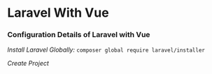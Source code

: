 # Laravel With Vue
### Configuration Details of Laravel with Vue

*Install Laravel Globally:*
```composer global require laravel/installer```

*Create Project*
